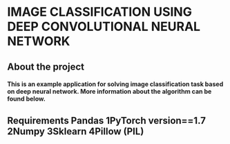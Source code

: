  <h1> IMAGE CLASSIFICATION USING DEEP CONVOLUTIONAL NEURAL NETWORK

<h2> About the project
 
<h4> This is an example application for solving image classification task based on deep neural network. More information about the algorithm can be found below. 
 
 <h2> Requirements
 Pandas 
 1PyTorch version==1.7 
 2Numpy
 3Sklearn 
 4Pillow (PIL)
